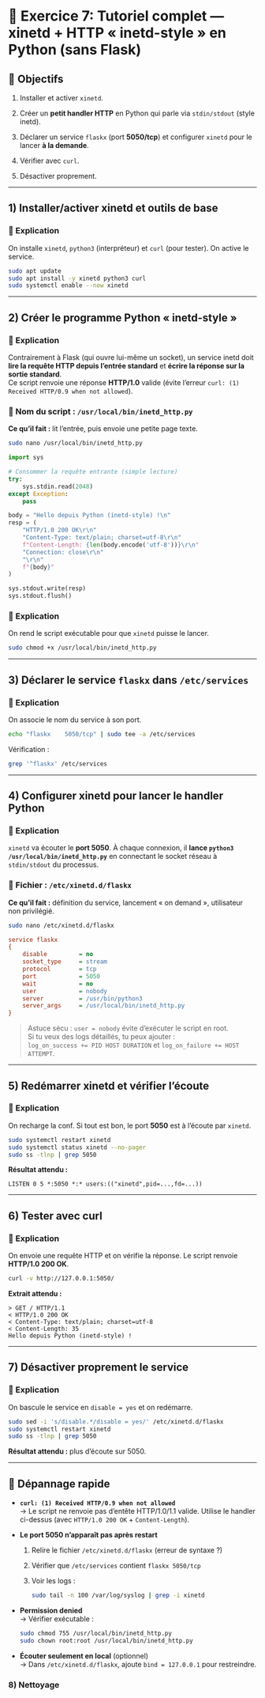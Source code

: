 

# 🧪 Exercice 7: Tutoriel complet — xinetd + HTTP « inetd-style » en Python (sans Flask)

## 🎯 Objectifs

1. Installer et activer `xinetd`.

2. Créer un **petit handler HTTP** en Python qui parle via `stdin/stdout` (style inetd).

3. Déclarer un service `flaskx` (port **5050/tcp**) et configurer `xinetd` pour le lancer **à la demande**.

4. Vérifier avec `curl`.

5. Désactiver proprement.

---

## 1) Installer/activer xinetd et outils de base

### 📝 Explication

On installe `xinetd`, `python3` (interpréteur) et `curl` (pour tester). On active le service.

```bash
sudo apt update
sudo apt install -y xinetd python3 curl
sudo systemctl enable --now xinetd
```

---

## 2) Créer le programme Python « inetd-style »

### 📝 Explication

Contrairement à Flask (qui ouvre lui-même un socket), un service inetd doit **lire la requête HTTP depuis l’entrée standard** et **écrire la réponse sur la sortie standard**.  
Ce script renvoie une réponse **HTTP/1.0** valide (évite l’erreur `curl: (1) Received HTTP/0.9 when not allowed`).

### 📄 Nom du script : `/usr/local/bin/inetd_http.py`

**Ce qu’il fait :** lit l’entrée, puis envoie une petite page texte.

```bash
sudo nano /usr/local/bin/inetd_http.py
```

```python
import sys

# Consommer la requête entrante (simple lecture)
try:
    sys.stdin.read(2048)
except Exception:
    pass

body = "Hello depuis Python (inetd-style) !\n"
resp = (
    "HTTP/1.0 200 OK\r\n"
    "Content-Type: text/plain; charset=utf-8\r\n"
    f"Content-Length: {len(body.encode('utf-8'))}\r\n"
    "Connection: close\r\n"
    "\r\n"
    f"{body}"
)

sys.stdout.write(resp)
sys.stdout.flush()
```

### 📝 Explication

On rend le script exécutable pour que `xinetd` puisse le lancer.

```bash
sudo chmod +x /usr/local/bin/inetd_http.py
```

---

## 3) Déclarer le service `flaskx` dans `/etc/services`

### 📝 Explication

On associe le nom du service à son port.

```bash
echo "flaskx    5050/tcp" | sudo tee -a /etc/services
```

Vérification :

```bash
grep '^flaskx' /etc/services
```

---

## 4) Configurer xinetd pour lancer le handler Python

### 📝 Explication

`xinetd` va écouter le **port 5050**. À chaque connexion, il **lance `python3 /usr/local/bin/inetd_http.py`** en connectant le socket réseau à `stdin/stdout` du processus.

### 📄 Fichier : `/etc/xinetd.d/flaskx`

**Ce qu’il fait :** définition du service, lancement « on demand », utilisateur non privilégié.

```bash
sudo nano /etc/xinetd.d/flaskx
```

```ini
service flaskx
{
    disable         = no
    socket_type     = stream
    protocol        = tcp
    port            = 5050
    wait            = no
    user            = nobody
    server          = /usr/bin/python3
    server_args     = /usr/local/bin/inetd_http.py
}
```

> Astuce sécu : `user = nobody` évite d’exécuter le script en root.  
> Si tu veux des logs détaillés, tu peux ajouter :  
> `log_on_success += PID HOST DURATION` et `log_on_failure += HOST ATTEMPT`.

---

## 5) Redémarrer xinetd et vérifier l’écoute

### 📝 Explication

On recharge la conf. Si tout est bon, le port **5050** est à l’écoute par `xinetd`.

```bash
sudo systemctl restart xinetd
sudo systemctl status xinetd --no-pager
sudo ss -tlnp | grep 5050
```

**Résultat attendu :**

```
LISTEN 0 5 *:5050 *:* users:(("xinetd",pid=...,fd=...))
```

---

## 6) Tester avec curl

### 📝 Explication

On envoie une requête HTTP et on vérifie la réponse. Le script renvoie **HTTP/1.0 200 OK**.

```bash
curl -v http://127.0.0.1:5050/
```

**Extrait attendu :**

```
> GET / HTTP/1.1
< HTTP/1.0 200 OK
< Content-Type: text/plain; charset=utf-8
< Content-Length: 35
Hello depuis Python (inetd-style) !
```

---

## 7) Désactiver proprement le service

### 📝 Explication

On bascule le service en `disable = yes` et on redémarre.

```bash
sudo sed -i 's/disable.*/disable = yes/' /etc/xinetd.d/flaskx
sudo systemctl restart xinetd
sudo ss -tlnp | grep 5050
```

**Résultat attendu :** plus d’écoute sur 5050.

---

## 🔧 Dépannage rapide

- **`curl: (1) Received HTTP/0.9 when not allowed`**  
  → Le script ne renvoie pas d’entête HTTP/1.0/1.1 valide. Utilise le handler ci-dessus (avec `HTTP/1.0 200 OK` + `Content-Length`).

- **Le port 5050 n’apparaît pas après restart**
  
  1. Relire le fichier `/etc/xinetd.d/flaskx` (erreur de syntaxe ?)
  
  2. Vérifier que `/etc/services` contient `flaskx 5050/tcp`
  
  3. Voir les logs :
     
     ```bash
     sudo tail -n 100 /var/log/syslog | grep -i xinetd
     ```

- **Permission denied**  
  → Vérifier exécutable :
  
  ```bash
  sudo chmod 755 /usr/local/bin/inetd_http.py
  sudo chown root:root /usr/local/bin/inetd_http.py
  ```

- **Écouter seulement en local** (optionnel)  
  → Dans `/etc/xinetd.d/flaskx`, ajoute `bind = 127.0.0.1` pour restreindre.

### 8) Nettoyage

```bash

```
